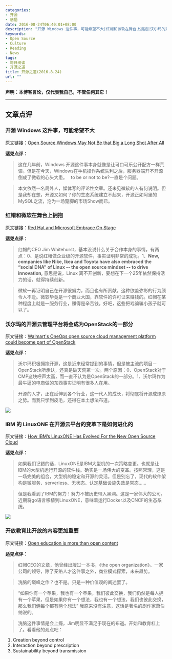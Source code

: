 ```yaml
---
categories:
- 开源
- 感悟
date: 2016-08-24T06:40:01+08:00
description: "开源 Windows 这件事，可能希望不大|红帽和微软在舞台上拥抱|沃尔玛的开源云管理平台将会成为OpenStack的一部分|IBM 的 LinuxONE 在开源云平台的变革下是如何进化的|开放教育比开放的内容更加重要"
keywords:
- Open Source
- Culture
- Reading
- News
tags:
- 每日阅读
- 开源之道
title: 开源之道(2016.8.24)
url: ""
---
```


**声明：本博客言论，仅代表我自己，不管任何其它！**

---

## 文章点评

### 开源 Windows 这件事，可能希望不大

原文链接：[Open Source Windows May Not Be that Big a Long Shot After All](http://fortune.com/2016/08/23/open-source-windows/)

**适兕点评：**

> 这在几年前，Windows 开源这件事本身就像是让可口可乐公开配方一样荒谬。但是在今天，Windows在手机操作系统失利之后，服务器端开不开源倒成了微软的心头大患。　 to be or not to be?一直是个问题。

> 本文依然一名局外人，媒体写的评论性文章。还未见微软的人有何说明。但是我却在想，开源又如何？你的生态系统建立不起来，开源正如阿里的MySQL之流，沦为一场蹩脚的市场Show而已。

### 红帽和微软在舞台上拥抱

原文链接：[Red Hat and Microsoft Embrace On Stage](https://www.linux.com/news/live-linuxcon-red-hat-and-microsoft-embrace-stage)

**适兕点评：**

> 红帽的CEO Jim Whitehurst，基本没说什么关于合作本身的事情，有两点：0、是说红帽做企业级的开源软件，事实证明非常的成功。1、**Now, companies like Nike, Ikea and Toyota have also embraced the “social DNA” of Linux -- the open source mindset -- to drive innovation,** 意思是说，Linux 离不开创新，要想在下一个25年依然保持活力的话，就得持续创新。

> 微软一再证明自己在开源很努力，而且也有所贡献。这种欲盖弥彰的行为颇令人不耻。微软毕竟是一个商业大国，靠软件的许可证来赚钱的。红帽在某种程度上就是一服务行业，赚得是辛苦钱。好吧，这些把戏骗骗小孩子就可以了。 

### 沃尔玛的开源云管理平台将会成为OpenStack的一部分

原文链接：[Walmart's OneOps open source cloud management platform could become part of OpenStack](http://www.zdnet.com/article/walmarts-oneops-open-source-cloud-management-platform-could-become-part-of-openstack/)

**适兕点评：**

> 沃尔玛积极拥抱开源，这是近来经常提到的事情，但是被主流的项目－OpenStack所承认，还真是破天荒第一次。两个原因：0、OpenStack对于CMP这块呼声太高，而一直不认为是OpenStack的一部分。1、沃尔玛作为最牛逼的电商做的东西事实证明有很多人在用。

> 开源的人才，正在延伸到各个行业，这一代人的成长，将彻底将开源成燎原之势。而我只学到皮毛，还得在本土想法布道。

![](https://www.linux.com/sites/lcom/files/styles/rendered_file/public/cloud-linuxone.jpg?itok=cJCIAeHE)


### IBM 的 LinuxONE 在开源云平台的变革下是如何进化的

原文链接：[How IBM’s LinuxONE Has Evolved For the New Open Source Cloud](https://www.linux.com/news/how-ibms-linuxone-has-evolved-new-open-source-cloud)

**适兕点评：**

> 如果我们记错的话，LinuxONE是IBM大型机的一次策略变更。也就是让IBM的大型机运行开源的软件栈。确实是一场伟大的变革。按照常理，这是一场完美的组合，大型机的稳定和开源的灵活。但是别忘了，现代的软件架构是微服务、serverless、无状态、认定基础设施失效是常态......

> 但是我看到了IBM的努力！努力不被历史带入黑洞。这是一家伟大的公司。近期将go语言移植到LinuxONE，意味着运行Docker以及CNCF的生态系统。

![](https://opensource.com/sites/default/files/styles/image-full-size/public/images/education/rh_003588_01_rd3os.combacktoschoolserieshe_rh_041x_0.png?itok=yUgHEdMK)

### 开放教育比开放的内容更加重要

原文链接：[Open education is more than open content](https://opensource.com/open-organization/16/8/harnessing-power-open-education)

**适兕点评：**

> 红帽CEO的文章，他曾经出版过一本书，《the open organization》。一家公司的领导，除了笼络人才这件事之外，商业模式探索，未来趋势。

> 洗脑的巅峰之作？也不是。只是一种价值观的阐述罢了。

> “如果你有一个苹果，我也有一个苹果，我们彼此交换，我们仍然是每人拥有一个苹果，但是如果你有一个想法，我也有一个想法，我们也彼此交换，那么我们俩每个都有两个想法”  我原来没有注意，这话是著名的剧作家萧伯纳说的。

> 洗脑这件事情是会上瘾，Jim明显不满足于现在的布道。开始和教育杠上了。看看他的观点吧：

1. Creation beyond control
2. Interaction beyond prescription
3. Sustainability beyond transmission
